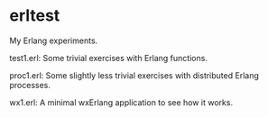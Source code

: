 # erltest
My Erlang experiments.

test1.erl: Some trivial exercises with Erlang functions.

proc1.erl: Some slightly less trivial exercises with distributed Erlang processes.

wx1.erl: A minimal wxErlang application to see how it works.
